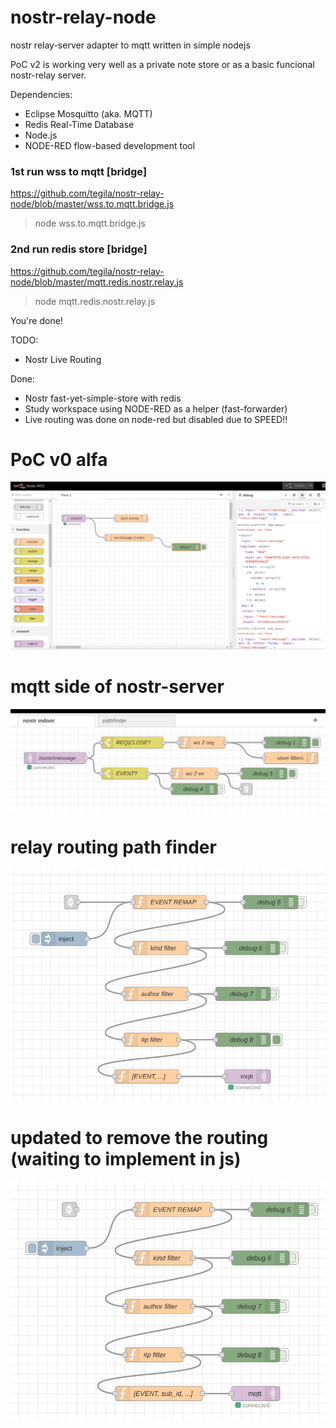 # nostr-relay-node
nostr relay-server adapter to mqtt written in simple nodejs

PoC v2 is working very well as a private note store or as a
basic funcional nostr-relay server.

Dependencies: 
* Eclipse Mosquitto (aka. MQTT)
* Redis Real-Time Database
* Node.js
* NODE-RED flow-based development tool

### 1st run wss to mqtt [bridge]
https://github.com/tegila/nostr-relay-node/blob/master/wss.to.mqtt.bridge.js

> node wss.to.mqtt.bridge.js

### 2nd run redis store [bridge]
https://github.com/tegila/nostr-relay-node/blob/master/mqtt.redis.nostr.relay.js

> node mqtt.redis.nostr.relay.js

You're done!

TODO:
 - Nostr Live Routing

Done:
 - Nostr fast-yet-simple-store with redis
 - Study workspace using NODE-RED as a helper (fast-forwarder)
 - Live routing was done on node-red but disabled due to SPEED!!

# PoC v0 alfa
![sample working on Node-RED](./images/demo1.png)

# mqtt side of nostr-server
![input of mqtt-side of nostr](./images/demo2.png)

# relay routing path finder
![close view on routing](./images/demo3.png)

# updated to remove the routing (waiting to implement in js)
![routing removal](./images/demo4.png)
